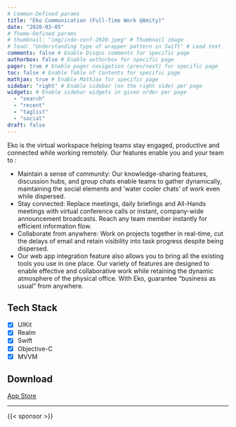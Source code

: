 ```yaml
---
# Common-Defined params
title: "Eko Communication (Full-Time Work @Amity)"
date: "2020-03-05"
# Theme-Defined params
# thumbnail: "img/indo-conf-2020.jpeg" # Thumbnail image
# lead: "Understanding type of wrapper pattern in Swift" # Lead text
comments: false # Enable Disqus comments for specific page
authorbox: false # Enable authorbox for specific page
pager: true # Enable pager navigation (prev/next) for specific page
toc: false # Enable Table of Contents for specific page
mathjax: true # Enable MathJax for specific page
sidebar: "right" # Enable sidebar (on the right side) per page
widgets: # Enable sidebar widgets in given order per page
  - "search"
  - "recent"
  - "taglist"
  - "social"
draft: false
---
```


Eko is the virtual workspace helping teams stay engaged, productive and connected while working remotely. Our features enable you and your team to :
- Maintain a sense of community: Our knowledge-sharing features, discussion hubs, and group chats enable teams to gather dynamically, maintaining the social elements and ‘water cooler chats’ of work even while dispersed.
- Stay connected: Replace meetings, daily briefings and All-Hands meetings with virtual conference calls or instant, company-wide announcement broadcasts. Reach any team member instantly for efficient information flow.
- Collaborate from anywhere: Work on projects together in real-time, cut the delays of email and retain visibility into task progress despite being dispersed.
- Our web app integration feature also allows you to bring all the existing tools you use in one place. Our variety of features are designed to enable effective and collaborative work while retaining the dynamic atmosphere of the physical office. With Eko, guarantee “business as usual” from anywhere.

## Tech Stack

- [x] UIKit
- [x] Realm
- [x] Swift
- [x] Objective-C
- [x] MVVM

## Download

[App Store](https://apps.apple.com/th/app/eko-your-virtual-workspace/id1157845844)

---

{{< sponsor >}}
